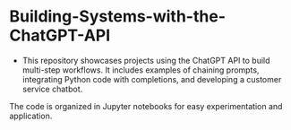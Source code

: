 # Building-Systems-with-the-ChatGPT-API

- This repository showcases projects using the ChatGPT API to build multi-step workflows. 
It includes examples of chaining prompts, integrating Python code with completions, and developing a customer service chatbot. 

The code is organized in Jupyter notebooks for easy experimentation and application.
